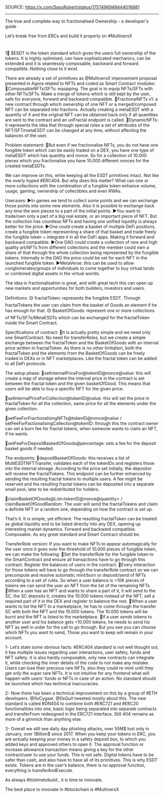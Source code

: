 SOURCE: https://x.com/SasuRobert/status/1757496948444016681

---
The true and complete way to fractionalised Ownership - a developer's guide

Let’s break free from ERCs and build it properly on #MultiversX
#

1⃣ $ESDT is the token standard which gives the users full ownership of the tokens. It is highly optimised, can have sophisticated mechanics, can be extended and it is seamlessly composable, backward and forward compatible. Nothing close to it exist.

There are already a set of primitives as 
@MultiversX
 improvement proposal presented in Agora related to NFTs and coded as Smart Contract modules:
🔹ComposableNFTs/SFTs: equipping. The goal is to equip NFTs/SFTs with other NFTs/SFTs. Make a merge of tokens which is still kept by the user, safe for everyone, forward and backward compatible.
🔹FractionalNFTs v1: a new contract through which ownership of one NFT or a merged/composed NFT can be separated into fractions. Actually creating a metaESDT with a quantity of X and the original NFT can be obtained back only if all quantities are sent to the contract and an unFractal endpoint is called.
🔹DynamicNFTs: it represents the idea that through special roles a set of attributes of the NFT/SFT/metaESDT can be changed at any time, without affecting the balances of the user.

Problem statement:
🔶But even if we fractionalise NFTs, you do not have one fungible token which can be easily traded on a DEX, you have one type of metaESDT which has quantity and nonce. So for a collection of 10.000 pieces which you fractionalise you have 10.000 different nonces for the created metaESDTs.

We can improve on this, while keeping all the ESDT primitives intact. Not like the overly hyped #ERC404. But why does this matter? What can one or more collections with the combination of a fungible token enhance volume, usage, gaming, ownership of collectibles and even RWAs.

Usecases:
▶️In games we tend to collect some points and we can exchange those points into some new elements. Also it is possible to exchange back any time the won pieces to a part of the initial points.
▶️You want to trade/own only a part of a big real estate, or an important piece of NFT. But the collection has countless NFTs and having one unified liquidity is always better for the price.
▶️One could create a basket of multiple DeFi positions, create a fungible token representing a share of that basket and trade freely the fungible token + integrate it in all the DeFi apps. Making it forward and backward compatible.
▶️One DAO could create a collection of rare and high quality art/NFTs from different collections  and the member could own a share of that through the whole collection being represented by the fungible tokens. Internally in the DAO the price could be set for each NFT in the launched fungible token.
▶️MetaVerse: this can be used to allow conglomerates/groups of individuals to come together to buy virtual lands or combined digital assets in the virtual worlds.

The idea is fractionalisation is great, and with great tech this can open up new markets and opportunities for both builders, investors and users.

Definitions:
🟡 fractalToken: represents the fungible ESDT. Through fractalTokens the user can claim from the basket of Goods an element if he has enough for that.
🟡 BasketOfGoods: represent one or more collections of NFTs/SFTs/MetaESDTs which can be exchanged for the fractalToken inside the Smart Contract.
 
Specifications of contract:
🔹It is actually pretty simple and we need only one SmartContract. No need for transferRoles, but we create a simple exchange between the fractalToken and the BasketOfGoods with an internal price written in fractalToken. As there is no other limitation, both the fractalToken and the elements from the BasketOfGoods can be freely traded in DEXs or in NFT marketplaces. Like the fractal token can be added to all DeFi protocols.

The setup phase:
🔹setInternalPriceFor@tokenID@nonce@value: this will create a map of storage where the internal price in the contract is set between the fractal token and the given basketOfGood. This means that users will be able to buy a specific NFT for the given price.

🔹setInternalPriceForCollection@tokenID@value: this will set the price in fractalToken for all the collection, same price for all the elements under the given collection.

🔹setFeeForFractionalisingNFTs@tokenID@nonce@value / setFeeForFactionalisingCollection@tokenID: through this the contract owner can set a burn fee for fractal tokens, when someone wants to claim an NFT, if he wants.

🔹setFeeForDepositBaskedOfGoods@percentage: sets a fee for the deposit basket goods if needed.

The endpoints:
🔹depositBasketOfGoods: this receives a list of MultiESDTNFTTransfer, validates each of the tokenIDs and registers those into the internal storage. According to the price set initially, the depositor will receive the fractalTokens. This endpoint can be further enhanced by sending the resulting fractal tokens to multiple users. A fee might be reserved and the resulting fractal tokens can be deposited into a separate small pool, later to be redistributed for holders.

🔹claimBasketOfGoods@List<tokenID@nonce@quantity> / claimBasketOfGoodRandom: The user will send the fractalTokens and claim a definite NFT or a random one, depending on how the contract is set up.

That’s it. It is simple, yet efficient. The resulting fractalToken can be treated as global liquidity and to be listed directly into any DEX, opening up interesting market dynamics. Forward and backward compatible. Composable. As any great standard and Smart Contract should be.

TransferRole version:
If you want to make NFTs to appear automagically for the user once it goes over the threshold of 10.000 pieces of fungible token, we can make the following:
🔹Set the transferRole for the fungible token to the SmartContract and ensure all transactions have to go through this contract. Register the balances of users in the contract.
🔹Every interaction for those tokens will have to go through the transferRole contract so we can precompute and resolve automatic mint/burn or deposit/send of NFTs according to a set of rules.
So when a user balance is >10K pieces of tokens we can send the user an NFT from the list of the remaining NFTs.
🔹When a user has an NFT and wants to share a part of it, it will send to the SC, the SC deposits it, creates the 10.000 tokens instead of the NFT, sell a required part of it in the DEX and register to balance the rest.
🔹When a user wants to list the NFT to a marketplace, he has to come through the transfer SC with both the NFT and the 10.000 tokens. The 10.000 tokens will be burnt and the NFT is listed to the marketplace.
🔹If a user sends tokens to another user and his balance gets <10.000 tokens, he needs to send his NFT as well in order for the call to go through. But you see you can choose which NFTs you want to send, Those you want to keep will remain in your account.

1- Let’s state some obvious facts: #ERC404 standard is not well thought out, it has multiple issues regarding user interactions, user safety, funds and NFT safety. It is also hardly composable, only new contracts can integrate it, while checking the inner details of the code to not make any mistake. Users can lose their precious rare NFTs, also they could re-mint until they get only the super rare NFTs. It is not intuitive for any frontend what will happen with users' funds or NFTs in case of an action.
No standard should be launched which has technical inaccuracies. 

2- Now there has been a technical improvement on this by a group of #ETH developers. @0xCygaar, @0xQuit
 tweeted mostly about this. The new standard is called #DN404 to combine both #ERC721 and #ERC20 functionalities into one, basic logic being separated into separate contracts and transferFrom redesigned in the ERC721 interface. Still 404 remains as more of a gimmick than anything else.

3- Overall we still see daily day phishing attacks, over 55M$ lost only in January, over 1Billion$ since 2017. When you keep your tokens in ERC, you are actually keeping your money in a safety deposit box, to which you added keys and approved others to open it. The approval function or increase allowance transaction means giving a key for the other contract/user to use your funds. This is not safe. Digital tokens have to be safer than cash, and also have to have all of its primitives. This is why ESDT exists. Tokens are in the user’s balance, there is no approval function, everything is transferAndExecute. 

As always #itistimetobuild , it is time to innovate.

The best place to innovate in #blockchain is #MultiversX
